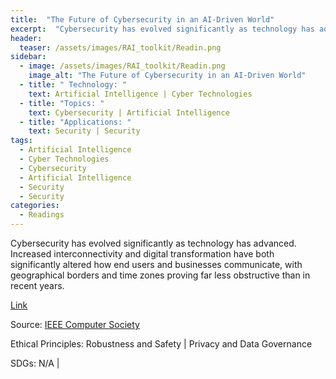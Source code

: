 ```yaml
---
title:  "The Future of Cybersecurity in an AI-Driven World"  
excerpt:  "Cybersecurity has evolved significantly as technology has advanced. Increased in (...)"  
header:
  teaser: /assets/images/RAI_toolkit/Readin.png
sidebar:
  - image: /assets/images/RAI_toolkit/Readin.png
    image_alt: "The Future of Cybersecurity in an AI-Driven World"
  - title: " Technology: "
    text: Artificial Intelligence | Cyber Technologies
  - title: "Topics: " 
    text: Cybersecurity | Artificial Intelligence
  - title: "Applications: " 
    text: Security | Security
tags:
  - Artificial Intelligence
  - Cyber Technologies
  - Cybersecurity
  - Artificial Intelligence
  - Security
  - Security
categories:
  - Readings
---
```

Cybersecurity has evolved significantly as technology has advanced. Increased interconnectivity and digital transformation have both significantly altered how end users and businesses communicate, with geographical borders and time zones proving far less obstructive than in recent years.

[Link](https://www.computer.org/publications/tech-news/trends/cybersecurity-in-an-ai-driven-world)

Source: [IEEE Computer Society](https://www.computer.org/publications/tech-news/trends)

Ethical Principles: Robustness and Safety | Privacy and Data Governance

SDGs: N/A | 
